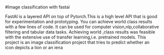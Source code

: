#Image classification with fastai

FastAI is a layered API on top of Pytorch.This is a high level API that is good for experimentation and prototyping. 
You can achieve world class results with a few lines of code. It can be used for computer vision,nlp,collaborative
filtering and tabular data tasks. Achieving world ,class results was feasible with the extensive use of transfer learning,i.e.
pretrained models. This project is an image classification project that tries to predict whether an icon depicts a lion or an iena
